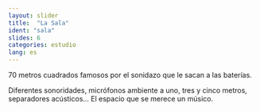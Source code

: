 ```yaml
---
layout: slider
title:  "La Sala"
ident: "sala"
slides: 6
categories: estudio
lang: es
---
```


70 metros cuadrados famosos por el sonidazo que le sacan a las baterías.

Diferentes sonoridades, micrófonos ambiente a uno, tres y cinco metros, separadores acústicos... El espacio que se merece un músico.